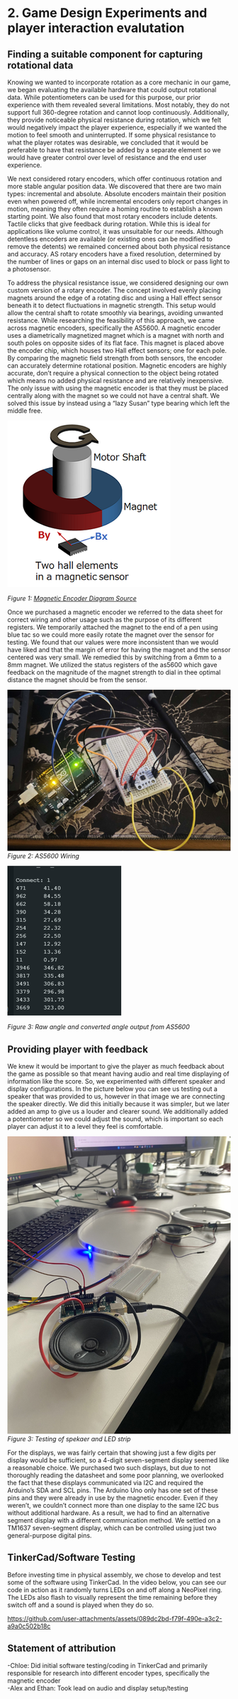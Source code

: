# 2. Game Design Experiments and player interaction evalutation

## Finding a suitable component for capturing rotational data

Knowing we wanted to incorporate rotation as a core mechanic in our game, we began evaluating the available hardware that could output rotational data. While potentiometers can be used for this purpose, our prior experience with them revealed several limitations. Most notably, they do not support full 360-degree rotation and cannot loop continuously. Additionally, they provide noticeable physical resistance during rotation, which we felt would negatively impact the player experience, especially if we wanted the motion to feel smooth and uninterrupted. If some physical resistance to what the player rotates was desirable, we concluded that it would be preferable to have that resistance be added by a separate element so we would have greater control over level of resistance and the end user experience.

We next considered rotary encoders, which offer continuous rotation and more stable angular position data. We discovered that there are two main types: incremental and absolute. Absolute encoders maintain their position even when powered off, while incremental encoders only report changes in motion, meaning they often require a homing routine to establish a known starting point. We also found that most rotary encoders include detents. Tactile clicks that give feedback during rotation. While this is ideal for applications like volume control, it was unsuitable for our needs. Although detentless encoders are available (or existing ones can be modified to remove the detents) we remained concerned about both physical resistance and accuracy. AS rotary encoders have a fixed resolution, determined by the number of lines or gaps on an internal disc used to block or pass light to a photosensor.

To address the physical resistance issue, we considered designing our own custom version of a rotary encoder. The concept involved evenly placing magnets around the edge of a rotating disc and using a Hall effect sensor beneath it to detect fluctuations in magnetic strength. This setup would allow the central shaft to rotate smoothly via bearings, avoiding unwanted resistance.
While researching the feasibility of this approach, we came across magnetic encoders, specifically the AS5600. A magnetic encoder uses a diametrically magnetized magnet which is a magnet with north and south poles on opposite sides of its flat face. This magnet is placed above the encoder chip, which houses two Hall effect sensors; one for each pole. By comparing the magnetic field strength from both sensors, the encoder can accurately determine rotational position. Magnetic encoders are highly accurate, don’t require a physical connection to the object being rotated which means no added physical resistance and are relatively inexpensive. The only issue with using the magnetic encoder is that they must be placed centrally along with the magnet so we could not have a central shaft. We solved this issue by instead using a “lazy Susan” type bearing which left the middle free.

![Magnetic Encoder Diagram](MagneticEncoderDiagram.png)

*Figure 1: [Magnetic Encoder Diagram Source](https://www.akm.com/global/en/products/rotation-angle-sensor/tutorial/magnetic-encoder/)*

Once we purchased a magnetic encoder we referred to the data sheet for correct wiring and other usage such as the purpose of its different registers. We temporarily attached the magnet to the end of a pen using blue tac so we could more easily rotate the magnet over the sensor for testing. We found that our values were more inconsistent than we would have liked and that the margin of error for having the magnet and the sensor centered was very small. We remedied this by switching from a 6mm to a 8mm magnet. We utilized the status registers of the as5600 which gave feedback on the magnitude of the magnet strength to dial in thee optimal distance the magnet should be from the sensor.

![AS5600 wiring](06.jpg)
*Figure 2: AS5600 Wiring*

![Angle Output](05.png)

*Figure 3: Raw angle and converted angle output from AS5600*

## Providing player with feedback

We knew it would be important to give the player as much feedback about the game as possible so that meant having audio and real time displaying of information like the score. So, we experimented with different speaker and display configurations. In the picture below you can see us testing out a speaker that was provided to us, however in that image we are connecting the speaker directly. We did this initially because it was simpler, but we later added an amp to give us a louder and clearer sound. We additionally added a potentiometer so we could adjust the sound, which is important so each player can adjust it to a level they feel is comfortable.

![Speaker](02.jpg)
*Figure 3: Testing of spekaer and LED strip*

For the displays, we was fairly certain that showing just a few digits per display would be sufficient, so a 4-digit seven-segment display seemed like a reasonable choice. We purchased two such displays, but due to not thoroughly reading the datasheet and some poor planning, we overlooked the fact that these displays communicated via I2C and required the Arduino’s SDA and SCL pins. The Arduino Uno only has one set of these pins and they were already in use by the magnetic encoder. Even if they weren’t, we couldn’t connect more than one display to the same I2C bus without additional hardware.
As a result, we had to find an alternative segment display with a different communication method. We settled on a TM1637 seven-segment display, which can be controlled using just two general-purpose digital pins.

## TinkerCad/Software Testing

Before investing time in physical assembly, we chose to develop and test some of the software using TinkerCad. In the video below, you can see our code in action as it randomly turns LEDs on and off along a NeoPixel ring. The LEDs also flash to visually represent the time remaining before they switch off and a sound is played when they do so.

https://github.com/user-attachments/assets/089dc2bd-f79f-490e-a3c2-a9a0c502b18c

## Statement of attribution
-Chloe: Did initial software testing/coding in TinkerCad and primarily responsible for research into different encoder types, specifically the magnetic encoder  
-Alex and Ethan: Took lead on audio and display setup/testing
